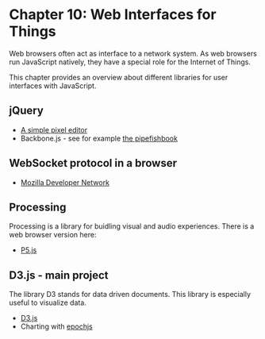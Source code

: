#  Chapter 10: Web Interfaces for Things

Web browsers often act as interface to a network system. As web browsers run JavaScript natively, they have a special role for the Internet of Things.

This chapter provides an overview about different libraries for user interfaces with JavaScript.

## jQuery

* [A simple pixel editor](http://vcard.pipefishbook.com/)
* Backbone.js - see for example [the pipefishbook](http://pipefishbook.com)

## WebSocket protocol in a browser 

* [Mozilla Developer Network](https://developer.mozilla.org/en-US/docs/Web/API/WebSockets_API)


## Processing

Processing is a library for buidling visual and audio experiences. There is a web browser version here:

* [P5.js](https://p5js.org/)

## D3.js - main project

The library D3 stands for data driven documents. This library is especially useful to visualize data.

* [D3.js](https://d3js.org/)
* Charting with [epochjs](https://github.com/epochjs/epoch)
